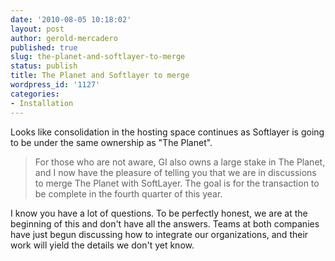 ```yaml
---
date: '2010-08-05 10:18:02'
layout: post
author: gerold-mercadero
published: true
slug: the-planet-and-softlayer-to-merge
status: publish
title: The Planet and Softlayer to merge
wordpress_id: '1127'
categories:
- Installation
---
```


Looks like consolidation in the hosting space continues as Softlayer is going to be under the same ownership as "The Planet".    




> For those who are not aware, GI also owns a large stake in The Planet, and I now have the pleasure of telling you that we are in discussions to merge The Planet with SoftLayer. The goal is for the transaction to be complete in the fourth quarter of this year.

I know you have a lot of questions. To be perfectly honest, we are at the beginning of this and don't have all the answers. Teams at both companies have just begun discussing how to integrate our organizations, and their work will yield the details we don't yet know.





